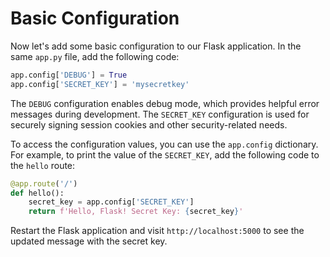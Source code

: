 # Basic Configuration

Now let's add some basic configuration to our Flask application. In the same `app.py` file, add the following code:

```python
app.config['DEBUG'] = True
app.config['SECRET_KEY'] = 'mysecretkey'
```

The `DEBUG` configuration enables debug mode, which provides helpful error messages during development. The `SECRET_KEY` configuration is used for securely signing session cookies and other security-related needs.

To access the configuration values, you can use the `app.config` dictionary. For example, to print the value of the `SECRET_KEY`, add the following code to the `hello` route:

```python
@app.route('/')
def hello():
    secret_key = app.config['SECRET_KEY']
    return f'Hello, Flask! Secret Key: {secret_key}'
```

Restart the Flask application and visit `http://localhost:5000` to see the updated message with the secret key.


